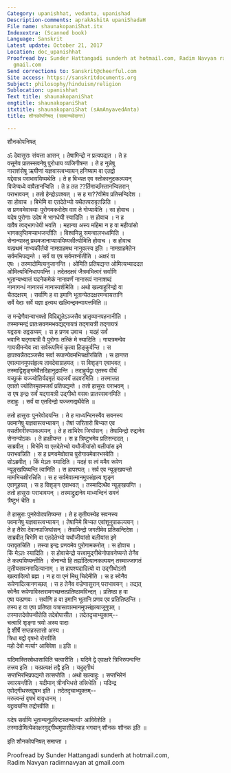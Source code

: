 ```yaml
---
Category: upanishhat, vedanta, upanishad
Description-comments: aprakAshitA upaniShadaH
File name: shaunakopaniShat.itx
Indexextra: (Scanned book)
Language: Sanskrit
Latest update: October 21, 2017
Location: doc_upanishhat
Proofread by: Sunder Hattangadi sunderh at hotmail.com, Radim Navyan radimnavyan at
  gmail.com
Send corrections to: Sanskrit@cheerful.com
Site access: https://sanskritdocuments.org
Subject: philosophy/hinduism/religion
Sublocation: upanishhat
Text title: shaunakopaniShat
engtitle: shaunakopaniShat
itxtitle: shaunakopaniShat (sAmAnyavedAnta)
title: शौनकोपनिषत् (सामान्यवेदान्त)

---
```

  
 शौनकोपनिषत्   
  
ॐ देवासुराः संयत्ता आसन् । तेषामिन्द्रो न प्रत्यपद्यत । ते ह  
वसूनेव प्रातस्सवनेषु पुरोधाय व्यजिगीषन्त । ते ह नुन्नेषु  
नाराशंसेषु ऋषीणां यज्ञवास्त्वभ्यायन् हनिष्याम वा एतद्वो  
यद्देवान्न पराभावयिष्यथेति । ते ह बिभ्यत एव स्तोकानुदकल्पयन्  
विजेप्यध्वे वावैतानन्विति । ते ह तत ??र्तिमार्च्छंस्तानन्वितरान्  
पराभावयन् । ततो हेन्द्रोऽपश्यत् । स ह गा??वीमेव प्रतिसन्दिदेश ।  
सा होवाच । बिभेमि वा एतदेतेभ्यो यथैतत्परावृतन्निति ।  
स प्रणवमेवास्याः पुरोगमकरोदेष वाव ते गोप्यायेति । सा होवाच ।  
यदेष पुरोगाः उदेष मे भागधेयी स्यादिति । स होवाच । न ह  
वावैष त्वद्भागधेयी भवति । महान्वा अस्य महिमा न ह वा महीयांसो  
भागक्लृप्तिमप्याभजन्तीति । विश्वमिन्नु समन्वालभध्वमिति ।  
सेनान्यास्तु प्रथमजानाप्याययिष्यसीत्योमिति होवाच । स होवाच  
यत्प्रथमं नाभ्यकीर्तयो नामग्राहमथ नानुवत्स्य इति । नामग्राहमेतेन  
सर्वमभिपद्यन्ते । सर्वं वा एष सर्वमश्नोतीति । अक्षरं वा  
एषः । तस्मादोमित्यनुजानन्ति । ओमिति प्रतिपद्यन्त ओमित्यभ्याददत  
ओमित्यभिनिधापयन्ति । तदेतदक्षरं जैत्रमभित्वरं सर्वाणि  
भूतान्यभ्यात्तं यदनेकमेकं नानावर्णं नानारूपं नानाशब्दं  
नानागन्धं नानारसं नानास्पर्शमिति । अथो खल्वाहुरिन्द्रो वा  
चैतदक्षरम् । सर्वाणि ह वा इमानि भूतान्येतदक्षरमन्वायत्तानि  
सर्वे वेदाः सर्वे यज्ञा इत्यथ खल्विन्द्रमन्वायत्तमिति ॥  
  
स मन्द्रेणैवान्वाभक्तो विदिद्युतेऽञ्जसैव भ्रातृव्यानपहनानीति ।  
तस्मान्मन्द्रं प्रातःसवनमभवद्यद्गायत्रं तद्गायत्री तद्गायत्रं  
यद्वसवः तद्वसव्यम् । स ह प्रणव उवाच । यदहं सर्वं  
भवानि यद्गायत्री वै पुरोगाः तत्किं मे स्यादिति । गायत्रमन्वेव  
गायत्रीमन्वेव त्वा सर्वरूपमिमं कृत्वा हिङ्कुर्वन्ति । स  
हापश्यन्नैतदञ्जसैव सर्वा रूपाण्येवमभिचक्षीरन्निति । स हान्तत  
एवात्मानमुपसंहृत्य तावदेवाग्राहयत् । स विशृङ्ग एवाभवत् ।  
तस्माद्विशृङ्गमेवैतदिहानुद्रवन्ति । तदाहुर्यद्वा एतस्य वीर्यं  
यच्छुक्रं यज्ज्योतिर्यदमृतं यदजर्यं तदवरमिति । तस्मात्तत  
एवातो ज्योतिरमृतमजर्यं प्रतिपद्यन्ते । ततो हासुराः पराभवन् ।  
स एष इन्द्रः सर्वं यद्गायत्री उद्गीथो वसवः प्रातस्सवनमिति ।  
तदाहुः । सर्वं वा एतदिन्द्रो यज्जगद्यथैवेति ॥  
  
ततो हासुराः पुनरेवोदयन्ति । ते ह माध्यन्दिनस्यैव सवनस्य  
पवमानेषु यज्ञवास्त्वभ्यायन् । तेषां जरितारो बिभ्यत एव  
वसतीवरीरुपाकल्पयन् । ते ह ताभिरेव जिघांसन् । तेषामिन्द्रो रुद्रानेव  
सेनान्योऽकः । ते हाक्षीयन्त । स ह त्रिष्टुभमेव प्रतिसन्ददत् ।  
साब्रवीत् । बिभेमि वा एतदेतेभ्यो यथौजीयांसो बलीयांस इमे  
पराभवन्निति । स ह प्रणवमेवोवाच पुरोगायमेवारभस्वेति ।  
सोऽब्रवीत् । किं मेऽतः स्यादिति । यदहं स त्वं ममैव रूपेण  
न्यूङ्खयिष्यन्ति त्वामिति । स हापश्यत् । सर्व एव न्यूङ्खयन्तो  
मामभिचक्षीरन्निति । स ह सर्वमेवात्मानमुपसंहृत्य शृङ्ग  
एवागूहयत् । स ह विशृङ्ग एवाभवत् । तस्मादित्थैव न्यूङ्खयन्ति ।  
ततो हासुराः पराभावयन् । तस्माद्रुद्रानेव माध्यन्दिनं सवनं  
त्रैष्टुभं चेति ॥  
  
ते हासुराः पुनरेवोदपतिष्यन्त । ते ह तृतीयस्येह सवनस्य  
पवमानेषु यज्ञवास्त्वभ्यायन् । तेषामिमे बिभ्यत एवांशूनुपाकल्पयन् ।  
ते ह तैरेव देवानपाजिघांसन् । तेषामिन्द्रो जगतीमेव प्रतिसन्दिदेश ।  
साब्रवीत् बिभेमि वा एतदेतेभ्यो यथौजीयांसो बलीयांस इमे  
परावृतन्निति । तस्या इन्द्रः प्रणवमेव पुरोगामकरोत् । स होवाच ।  
किं मेऽतः स्यादिति । स होवाचेन्द्रो यत्त्वामुद्गीथेनोपावनेष्यन्ते तेनैव  
ते कल्पयिष्यन्तीति । सेनान्यो हि तर्ह्यादित्यानकल्पयन् तस्माज्जागतं  
तृतीयसवनमादित्यानाम् । स हापश्यदादित्यो वा उद्गीथोऽसौ  
खल्वादित्यो ब्रह्म । न ह वा एनं मिथु चिदेमीति । स ह स्वेनैव  
रूपेणादित्यानगच्छत् । स ह तेनैव वज्रेणासुरान् पराभावयन् । तद्यत्  
स्वेनैव रूपेणाविस्तरामगच्छत्तत्प्रतिष्ठामविन्दत् । प्रतिष्ठा ह वा  
एषा यत्प्रणवः । सर्वाणि ह वा इमानि भूतानि प्रणव एव प्रतितिष्ठन्ति ।  
तस्य ह वा एषा प्रतिष्ठा यत्रासावात्मानमुपसंहृत्याजूगुपत् ।  
तस्मात्तदेवोपन्वीतेति तदेवोपासीत । तदेतदृचाभ्युक्तम्--  
     चत्वारि शृङ्गा त्रयो अस्य पादाः  
        द्वे शीर्षे सप्तहस्तासो अस्य ।  
     त्रिधा बद्वो वृषभो रोरवीति  
        महो देवो मर्त्याꣳ आविवेश ॥ इति ॥  
  
यदिमास्तिस्रोथासाविति चत्वारीति । यदिमे द्वे एवाक्षरे त्रिभिरुपन्वन्ति  
तत्त्रय इति । यत्प्रत्यक्षं तद्वै इति । यदुद्गीथं  
सप्तभिरभिप्रपद्यन्ते तत्सप्तेति । अथो खल्वाहुः । सप्तभिरेनं  
स्वारयन्तीति । यदीमान् त्रीनभिधत्ते तत्त्रिधेति । यदिन्द्र  
एवोद्गीथस्तद्वृषभ इति । तदेतदृचाभ्युक्तम्--  
     मरुत्वन्तं वृषभं वावृधानम् ।  
     यद्द्रावयन्ति तद्रोरवीति ॥  
  
यदेष सर्वाणि भूतान्यनुप्रविष्टस्तन्मर्त्याꣳ आविवेशेति ।  
तस्मादोमित्येकाक्षरमुद्गीथमुपासीतेत्याह भगवान् शौनकः शौनक इति ॥  
  
इति शौनकोपनिषत् समाप्ता ।  
  
Proofread by Sunder Hattangadi sunderh at hotmail.com,  
Radim Navyan radimnavyan at gmail.com  
  
